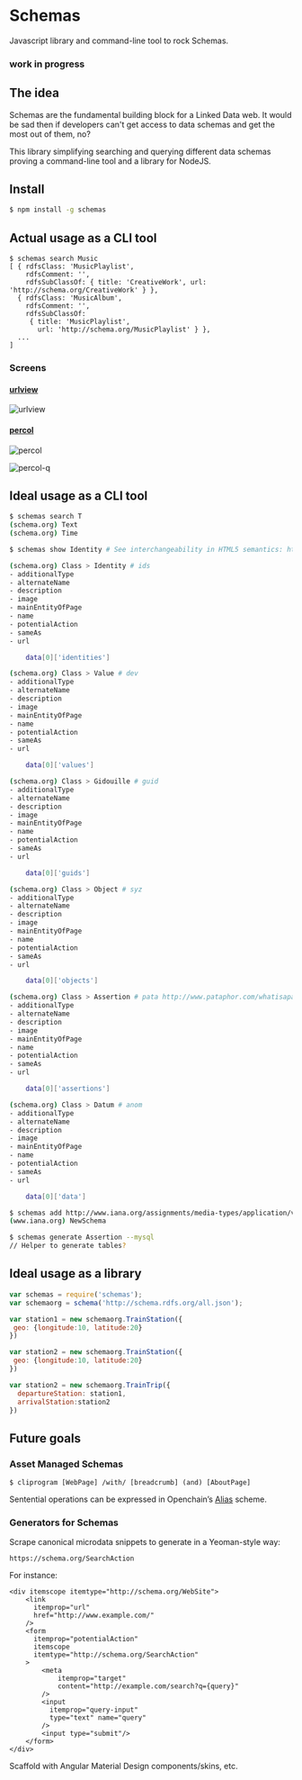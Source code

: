 # Schemas

Javascript library and command-line tool to rock Schemas.

### work in progress


## The idea

Schemas are the fundamental building block for a Linked Data web. It would be sad then if developers can't get access to data schemas and get the most out of them, no?

This library simplifying searching and querying different data schemas proving a command-line tool and a library for NodeJS.

## Install
```bash
$ npm install -g schemas
```

## Actual usage as a CLI tool

```
$ schemas search Music
[ { rdfsClass: 'MusicPlaylist',
    rdfsComment: '',
    rdfsSubClassOf: { title: 'CreativeWork', url: 'http://schema.org/CreativeWork' } },
  { rdfsClass: 'MusicAlbum',
    rdfsComment: '',
    rdfsSubClassOf: 
     { title: 'MusicPlaylist',
       url: 'http://schema.org/MusicPlaylist' } },
  ...
]
```

### Screens

#### [urlview][urlview]

![urlview](https://raw.githubusercontent.com/nerdfiles/schemas/master/img/urlview.png)

#### [percol][percol]

![percol](https://raw.githubusercontent.com/nerdfiles/schemas/master/img/percol.png)

![percol-q](https://raw.githubusercontent.com/nerdfiles/schemas/master/img/percol-q.png)

## Ideal usage as a CLI tool
```bash 
$ schemas search T
(schema.org) Text
(schema.org) Time

$ schemas show Identity # See interchangeability in HTML5 semantics: https://schema.org/author

(schema.org) Class > Identity # ids
- additionalType
- alternateName
- description
- image
- mainEntityOfPage
- name
- potentialAction
- sameAs
- url

    data[0]['identities']

(schema.org) Class > Value # dev
- additionalType
- alternateName
- description
- image
- mainEntityOfPage
- name
- potentialAction
- sameAs
- url

    data[0]['values']

(schema.org) Class > Gidouille # guid
- additionalType
- alternateName
- description
- image
- mainEntityOfPage
- name
- potentialAction
- sameAs
- url

    data[0]['guids']

(schema.org) Class > Object # syz
- additionalType
- alternateName
- description
- image
- mainEntityOfPage
- name
- potentialAction
- sameAs
- url

    data[0]['objects']

(schema.org) Class > Assertion # pata http://www.pataphor.com/whatisapataphor.html#ex1
- additionalType
- alternateName
- description
- image
- mainEntityOfPage
- name
- potentialAction
- sameAs
- url

    data[0]['assertions']

(schema.org) Class > Datum # anom
- additionalType
- alternateName
- description
- image
- mainEntityOfPage
- name
- potentialAction
- sameAs
- url

    data[0]['data']

$ schemas add http://www.iana.org/assignments/media-types/application/vnd.api+json
(www.iana.org) NewSchema

$ schemas generate Assertion --mysql
// Helper to generate tables?
```

## Ideal usage as a library

```javascript
var schemas = require('schemas');
var schemaorg = schema('http://schema.rdfs.org/all.json');

var station1 = new schemaorg.TrainStation({
 geo: {longitude:10, latitude:20}
})

var station2 = new schemaorg.TrainStation({
 geo: {longitude:10, latitude:20}
})

var station2 = new schemaorg.TrainTrip({
  departureStation: station1,
  arrivalStation:station2
})
```

## Future goals

### Asset Managed Schemas

    $ cliprogram [WebPage] /with/ [breadcrumb] (and) [AboutPage]

Sentential operations can be expressed in Openchain’s [Alias][0] scheme.

### Generators for Schemas

Scrape canonical microdata snippets to generate in a Yeoman-style way:

    https://schema.org/SearchAction

For instance:

    <div itemscope itemtype="http://schema.org/WebSite">
        <link
          itemprop="url"
          href="http://www.example.com/"
        />
        <form 
          itemprop="potentialAction"
          itemscope 
          itemtype="http://schema.org/SearchAction"
        >
            <meta
                itemprop="target" 
                content="http://example.com/search?q={query}"
            />
            <input
              itemprop="query-input"
              type="text" name="query"
            />
            <input type="submit"/>
        </form>
    </div>

Scaffold with Angular Material Design components/skins, etc.

[0]: https://docs.openchain.org/en/latest/ledger-rules/general.html#aliases-aka-name
[urlview]: http://linuxcommand.org/man_pages/urlview1.html
[percol]: https://github.com/mooz/percol
